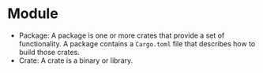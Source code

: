 Module
====

- Package: A package is one or more crates that provide a set of functionality. A package contains a `Cargo.toml` file that describes how to build those crates.
- Crate: A crate is a binary or library.

